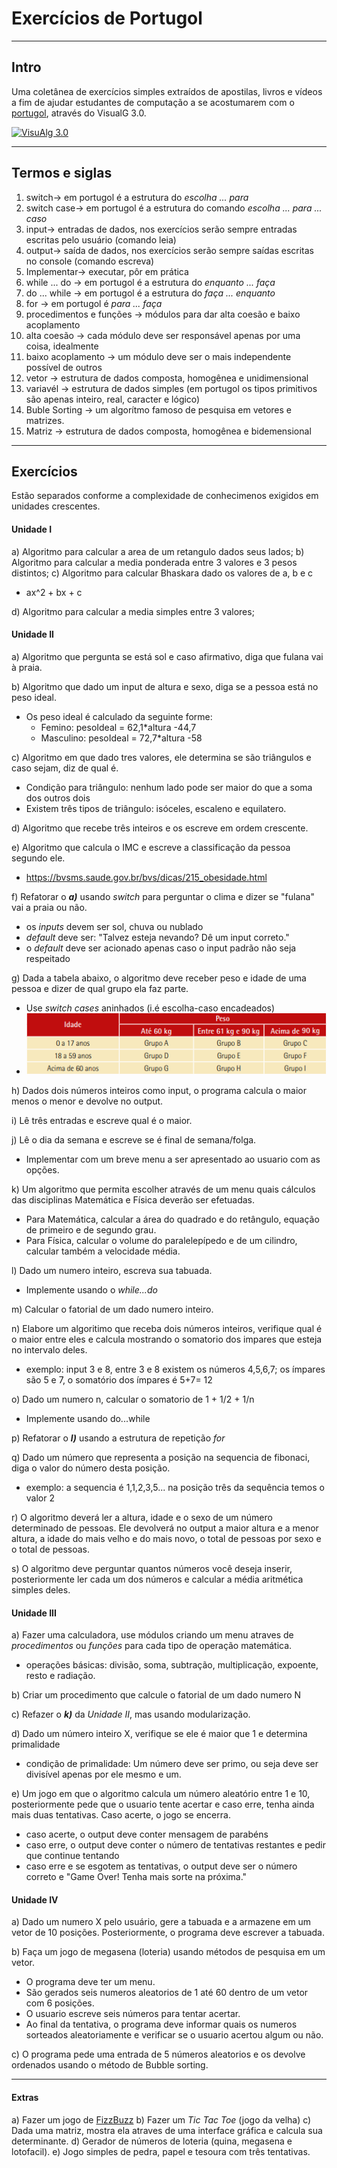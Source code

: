 # Exercícios de Portugol
---
## Intro   

Uma coletânea de exercícios simples extraídos de apostilas, livros e vídeos a fim de ajudar estudantes de computação a se acostumarem com o [portugol](https://pt.wikipedia.org/wiki/Portugol), através do VisualG 3.0.

[![VisuAlg 3.0](http://visualg3.com.br/wp-content/uploads/2017/04/cropped-logo-1.png)](http://visualg3.com.br/)

---

## Termos e siglas
1. switch-> em portugol é a estrutura do _escolha ... para_
2. switch case-> em portugol é a estrutura do comando _escolha ... para ... caso_
3. input-> entradas de dados, nos exercícios serão sempre entradas escritas pelo usuário (comando leia)
4. output-> saída de dados, nos exercícios serão sempre saídas escritas no console (comando escreva)
5. Implementar-> executar, pôr em prática
6. while ... do -> em portugol é a estrutura do _enquanto ... faça_
7. do ... while -> em portugol é a estrutura do _faça ... enquanto_
8. for -> em portugol é _para ... faça_
9. procedimentos e funções -> módulos para dar alta coesão e baixo acoplamento
10. alta coesão -> cada módulo deve ser responsável apenas por uma coisa, idealmente
11. baixo acoplamento -> um módulo deve ser o mais independente possível de outros
12. vetor -> estrutura de dados composta, homogênea e unidimensional
13. variavél -> estrutura de dados simples (em portugol os tipos primitivos são apenas inteiro, real, caracter e lógico)
14. Buble Sorting -> um algorítmo famoso de pesquisa em vetores e matrizes.
15. Matriz -> estrutura de dados composta, homogênea e bidemensional

---

## Exercícios

Estão separados conforme a complexidade de conhecimenos exigidos em unidades crescentes.


#### Unidade I
a) Algoritmo para calcular a area de um retangulo dados seus lados;
b) Algoritmo para calcular a media ponderada entre 3 valores e 3 pesos distintos;
c) Algoritmo para calcular Bhaskara dado os valores de a, b e c
- ax^2 + bx + c

d) Algoritmo para calcular a media simples entre 3 valores;

#### Unidade II

a) Algoritmo que pergunta se está sol e caso afirmativo, diga que fulana vai à praia.

b) Algoritmo que dado um input de altura e sexo, diga se a pessoa está no peso ideal.
- Os peso ideal é calculado da seguinte forme:
	- Femino:  pesoIdeal = 62,1*altura -44,7
	- Masculino:  pesoIdeal = 72,7*altura -58

c) Algoritmo em que dado tres valores, ele determina se são triângulos e caso sejam, diz de qual é.
- Condição para triângulo: nenhum lado pode ser maior do que a soma dos outros dois
- Existem três tipos de triângulo: isóceles, escaleno e equilatero.
   

d) Algoritmo que recebe três inteiros e os escreve em ordem crescente.

e) Algoritmo que calcula o IMC e escreve a classificação da pessoa segundo ele.
- https://bvsms.saude.gov.br/bvs/dicas/215_obesidade.html

f) Refatorar o **_a)_** usando _switch_ para perguntar o clima e dizer se "fulana" vai a praia ou não.
- os _inputs_ devem ser sol, chuva ou nublado
- _default_ deve ser: "Talvez esteja nevando? Dê um input correto."
- o _default_ deve ser acionado apenas caso o input padrão não seja respeitado

g) Dada a tabela abaixo, o algoritmo deve receber peso e idade de uma pessoa e dizer de qual grupo ela faz parte.
- Use _switch cases_ aninhados (i.é escolha-caso encadeados)
- ![Tabela-1](./tabela-1.png)

h) Dados dois números inteiros como input, o programa calcula o maior menos o menor e devolve no output.

i) Lê três entradas e escreve qual é o maior.

j) Lê o dia da semana e escreve se é final de semana/folga.
- Implementar com um breve menu a ser apresentado ao usuario com as opções.

k) Um algoritmo que permita escolher através de um menu quais cálculos das disciplinas Matemática e Física deverão ser efetuadas.
- Para Matemática, calcular a área do quadrado e do retângulo, equação de primeiro e de segundo grau.
- Para Física, calcular o volume do paralelepípedo e de um cilindro, calcular também a velocidade média.

l) Dado um numero inteiro, escreva sua tabuada.
- Implemente usando o _while...do_

m) Calcular o fatorial de um dado numero inteiro.

n) Elabore um algoritimo que receba dois números inteiros, verifique qual é
o maior entre eles e calcula mostrando o somatorio dos impares que esteja
no intervalo deles.
- exemplo: input 3 e 8, entre 3 e 8 existem os números 4,5,6,7; os ímpares são 5 e 7, o somatório dos ímpares é 5+7= 12

o) Dado um numero n, calcular o somatorio de 1 + 1/2 + 1/n
- Implemente usando do...while

p) Refatorar o **_l)_** usando a estrutura de repetição _for_

q) Dado um número que representa a posição na sequencia de fibonaci, diga o
valor do número desta posição.
- exemplo: a sequencia é 1,1,2,3,5... na posição três da sequência temos o valor 2

r) O algoritmo deverá ler a altura, idade e o sexo de um número determinado de pessoas. Ele devolverá no output a maior altura e a menor altura, a idade do mais velho e do mais novo, o total de pessoas por sexo e o total de pessoas.

s) O algoritmo deve perguntar quantos números você deseja inserir, posteriormente ler cada um dos números e calcular a média aritmética simples deles.


#### Unidade III
a) Fazer uma calculadora, use módulos criando um menu atraves de
_procedimentos_ ou _funções_ para cada tipo de operação matemática.
- operações básicas: divisão, soma, subtração, multiplicação, expoente, resto e radiação.

b) Criar um procedimento que calcule o fatorial de um dado numero N

c) Refazer o **_k)_** da _Unidade II_, mas usando modularização.

d) Dado um número inteiro X, verifique se ele é maior que 1 e determina primalidade
- condição de primalidade: Um número deve ser primo, ou seja deve ser divisível apenas por ele mesmo e um.

e) Um jogo em que o algoritmo calcula um número aleatório entre 1 e 10, posteriormente pede que o usuario tente acertar e caso erre, tenha
ainda mais duas tentativas. Caso acerte, o jogo se encerra.
- caso acerte, o output deve conter mensagem de parabéns
- caso erre, o output deve conter o número de tentativas restantes e pedir que continue tentando
- caso erre e se esgotem as tentativas, o output deve ser o número correto e "Game Over! Tenha mais sorte na próxima."

#### Unidade IV
a) Dado um numero X pelo usuário, gere a tabuada e a armazene em um vetor
de 10 posições. Posteriormente, o programa deve escrever a tabuada.

b) Faça um jogo de megasena (loteria) usando métodos de pesquisa em
um vetor.
- O programa deve ter um menu.
- São gerados seis numeros aleatorios de 1 até 60 dentro de um
vetor com 6 posições.
- O usuario escreve seis números para tentar acertar.
- Ao final da tentativa, o programa deve informar quais os numeros
sorteados aleatoriamente e verificar se o usuario acertou algum ou não.

c) O programa pede uma entrada de 5 números aleatorios e os devolve
ordenados usando o método de Bubble sorting.
   
---
   
#### Extras
a) Fazer um jogo de [FizzBuzz](https://en.wikipedia.org/wiki/Fizz_buzz)
b) Fazer um _Tic Tac Toe_ (jogo da velha)
c) Dada uma matriz, mostra ela atraves de uma interface gráfica e calcula sua determinante.
d) Gerador de números de loteria (quina, megasena e lotofacil).
e) Jogo simples de pedra, papel e tesoura com três tentativas.
